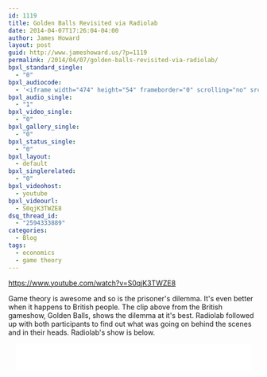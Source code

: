 ```yaml
---
id: 1119
title: Golden Balls Revisited via Radiolab
date: 2014-04-07T17:26:04-04:00
author: James Howard
layout: post
guid: http://www.jameshoward.us/?p=1119
permalink: /2014/04/07/golden-balls-revisited-via-radiolab/
bpxl_standard_single:
  - "0"
bpxl_audiocode:
  - '<iframe width="474" height="54" frameborder="0" scrolling="no" src="//www.radiolab.org/widgets/ondemand_player/#file=http%3A%2F%2Fwww.radiolab.org%2Faudio%2Fxspf%2F353141%2F;containerClass=radiolab"></iframe>'
bpxl_audio_single:
  - "1"
bpxl_video_single:
  - "0"
bpxl_gallery_single:
  - "0"
bpxl_status_single:
  - "0"
bpxl_layout:
  - default
bpxl_singlerelated:
  - "0"
bpxl_videohost:
  - youtube
bpxl_videourl:
  - S0qjK3TWZE8
dsq_thread_id:
  - "2594333889"
categories:
  - Blog
tags:
  - economics
  - game theory
---
```

https://www.youtube.com/watch?v=S0qjK3TWZE8

Game theory is awesome and so is the prisoner's dilemma.  It's even better when it happens to British people.  The clip above from the British gameshow, Golden Balls, shows the dilemma at it's best.  Radiolab followed up with both participants to find out what was going on behind the scenes and in their heads.  Radiolab's show is below.

<center>
<iframe width="474" height="54" frameborder="0" scrolling="no" src="//www.radiolab.org/widgets/ondemand_player/#file=http%3A%2F%2Fwww.radiolab.org%2Faudio%2Fxspf%2F353141%2F;containerClass=radiolab"></iframe>
</center>
